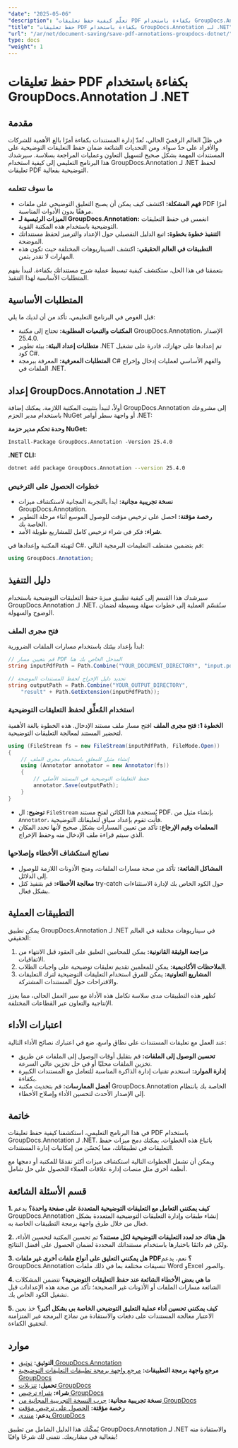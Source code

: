 ```yaml
---
"date": "2025-05-06"
"description": "تعلّم كيفية حفظ تعليقات PDF بكفاءة باستخدام GroupDocs.Annotation لـ .NET. بسّط عملية إدارة مستنداتك مع دليلنا المفصل."
"title": "حفظ تعليقات PDF بكفاءة باستخدام GroupDocs.Annotation لـ .NET"
"url": "/ar/net/document-saving/save-pdf-annotations-groupdocs-dotnet/"
type: docs
"weight": 1
---
```


# حفظ تعليقات PDF بكفاءة باستخدام GroupDocs.Annotation لـ .NET

## مقدمة

في ظلّ العالم الرقميّ الحالي، تُعدّ إدارة المستندات بكفاءة أمرًا بالغ الأهمية للشركات والأفراد على حدّ سواء. ومن التحديات الشائعة ضمان حفظ التعليقات التوضيحية على المستندات المهمة بشكل صحيح لتسهيل التعاون وعمليات المراجعة بسلاسة. سيرشدك هذا البرنامج التعليمي إلى كيفية استخدام GroupDocs.Annotation لـ .NET لحفظ تعليقات PDF التوضيحية بفعالية.

### ما سوف تتعلمه
- **فهم المشكلة:** اكتشف كيف يمكن أن يصبح التعليق التوضيحي على ملفات PDF أمرًا مرهقًا بدون الأدوات المناسبة.
- **الميزات الرئيسية لـ GroupDocs.Annotation:** انغمس في حفظ التعليقات التوضيحية باستخدام هذه المكتبة القوية.
- **التنفيذ خطوة بخطوة:** اتبع الدليل التفصيلي حول الإعداد والترميز لحفظ مستنداتك الموضحة.
- **التطبيقات في العالم الحقيقي:** اكتشف السيناريوهات المختلفة حيث تكون هذه المهارات لا تقدر بثمن.

بتعمقنا في هذا الحل، ستكتشف كيفية تبسيط عملية شرح مستنداتك بكفاءة. لنبدأ بفهم المتطلبات الأساسية لهذا التنفيذ.

## المتطلبات الأساسية

قبل الغوص في البرنامج التعليمي، تأكد من أن لديك ما يلي:
- **المكتبات والتبعيات المطلوبة:** تحتاج إلى مكتبة GroupDocs.Annotation، الإصدار 25.4.0.
- **متطلبات إعداد البيئة:** بيئة تطوير .NET تم إعدادها على جهازك، قادرة على تشغيل كود C#.
- **المتطلبات المعرفية:** المعرفة ببرمجة C# والفهم الأساسي لعمليات إدخال وإخراج الملفات في .NET.

## إعداد GroupDocs.Annotation لـ .NET

أولاً، لنبدأ بتثبيت المكتبة اللازمة. يمكنك إضافة GroupDocs.Annotation إلى مشروعك باستخدام مدير الحزم NuGet أو واجهة سطر أوامر .NET:

**وحدة تحكم مدير حزمة NuGet:**
```shell
Install-Package GroupDocs.Annotation -Version 25.4.0
```

**.NET CLI:**
```bash
dotnet add package GroupDocs.Annotation --version 25.4.0
```

### خطوات الحصول على الترخيص
- **نسخة تجريبية مجانية:** ابدأ بالتجربة المجانية لاستكشاف ميزات GroupDocs.Annotation.
- **رخصة مؤقتة:** احصل على ترخيص مؤقت للوصول الموسع أثناء مرحلة التطوير الخاصة بك.
- **شراء:** فكر في شراء ترخيص كامل للمشاريع طويلة الأمد.

لتهيئة المكتبة وإعدادها في C#، قم بتضمين مقتطف التعليمات البرمجية التالي:
```csharp
using GroupDocs.Annotation;
```

## دليل التنفيذ
سيرشدك هذا القسم إلى كيفية تطبيق ميزة حفظ التعليقات التوضيحية باستخدام GroupDocs.Annotation لـ .NET. سنُقسّم العملية إلى خطوات سهلة وبسيطة لضمان الوضوح والسهولة.

### فتح مجرى الملف
ابدأ بإعداد بيئتك باستخدام مسارات الملفات الضرورية:
```csharp
// قم بتعيين مسار PDF المدخل الخاص بك هنا
string inputPdfPath = Path.Combine("YOUR_DOCUMENT_DIRECTORY", "input.pdf");

// تحديد دليل الإخراج لحفظ المستندات الموضحة
string outputPath = Path.Combine("YOUR_OUTPUT_DIRECTORY", 
    "result" + Path.GetExtension(inputPdfPath));
```

### استخدام المُعلِّق لحفظ التعليقات التوضيحية
**الخطوة 1: فتح مجرى الملف**
افتح مسار ملف مستند الإدخال. هذه الخطوة بالغة الأهمية لتحضير المستند لمعالجة التعليقات التوضيحية.
```csharp
using (FileStream fs = new FileStream(inputPdfPath, FileMode.Open))
{
    // إنشاء مثيل للمعلق باستخدام مجرى الملف
    using (Annotator annotator = new Annotator(fs))
    {
        // حفظ التعليقات التوضيحية في المستند الأصلي
        annotator.Save(outputPath);
    }
}
```
- **توضيح:** ال `FileStream` يُستخدم هذا الكائن لفتح مستند PDF. بإنشاء مثيل من `Annotator`، فأنت تقوم بإعداد سياق لتعليقاتك التوضيحية.
- **المعلمات وقيم الإرجاع:** تأكد من تعيين المسارات بشكل صحيح لأنها تحدد المكان الذي سيتم قراءة ملف الإدخال منه وحفظ الإخراج.

### نصائح استكشاف الأخطاء وإصلاحها
- **المشاكل الشائعة:** تأكد من صحة مسارات الملفات، ومنح الأذونات اللازمة للوصول إلى الدلائل.
- **معالجة الأخطاء:** قم بتنفيذ كتل try-catch حول الكود الخاص بك لإدارة الاستثناءات بشكل فعال.

## التطبيقات العملية
يمكن تطبيق GroupDocs.Annotation لـ .NET في سيناريوهات مختلفة في العالم الحقيقي:
1. **مراجعة الوثيقة القانونية:** يمكن للمحامين التعليق على العقود قبل الانتهاء من الاتفاقيات.
2. **الملاحظات الأكاديمية:** يمكن للمعلمين تقديم تعليقات توضيحية على واجبات الطلاب.
3. **المشاريع التعاونية:** يمكن للفرق استخدام التعليقات التوضيحية لترك التعليقات والاقتراحات حول المستندات المشتركة.

تُظهر هذه التطبيقات مدى سلاسة تكامل هذه الأداة مع سير العمل الحالي، مما يعزز الإنتاجية والتعاون عبر القطاعات المختلفة.

## اعتبارات الأداء
عند العمل مع تعليقات المستندات على نطاق واسع، ضع في اعتبارك نصائح الأداء التالية:
- **تحسين الوصول إلى الملفات:** قم بتقليل أوقات الوصول إلى الملفات عن طريق تخزين الملفات محليًا أو في حل تخزين عالي السرعة.
- **إدارة الموارد:** استخدم تقنيات إدارة الذاكرة المناسبة للتعامل مع المستندات الكبيرة بكفاءة.
- **أفضل الممارسات:** قم بتحديث مكتبة GroupDocs.Annotation الخاصة بك بانتظام إلى الإصدار الأحدث لتحسين الأداء وإصلاح الأخطاء.

## خاتمة
في هذا البرنامج التعليمي، استكشفنا كيفية حفظ تعليقات PDF باستخدام GroupDocs.Annotation لـ .NET. باتباع هذه الخطوات، يمكنك دمج ميزات حفظ التعليقات في تطبيقاتك، مما يُحسّن من إمكانيات إدارة المستندات.

ويمكن أن تشمل الخطوات التالية استكشاف ميزات أكثر تقدمًا للمكتبة أو دمجها مع أنظمة أخرى مثل منصات إدارة علاقات العملاء للحصول على حل شامل.

## قسم الأسئلة الشائعة
**1. كيف يمكنني التعامل مع التعليقات التوضيحية المتعددة على صفحة واحدة؟**
يدعم GroupDocs.Annotation إنشاء طبقات وإدارة التعليقات التوضيحية المتعددة بشكل فعال من خلال طرق واجهة برمجة التطبيقات الخاصة به.

**2. هل هناك حد لعدد التعليقات التوضيحية لكل مستند؟**
تم تحسين المكتبة لتحسين الأداء، ولكن قم دائمًا باختبارها باستخدام مستنداتك المحددة لضمان الحصول على أفضل النتائج.

**3. هل يمكنني التعليق على أنواع ملفات أخرى غير ملفات PDF؟**
نعم، يدعم GroupDocs.Annotation تنسيقات مختلفة بما في ذلك ملفات Word وExcel والصور.

**4. ما هي بعض الأخطاء الشائعة عند حفظ التعليقات التوضيحية؟**
تتضمن المشكلات الشائعة مسارات الملفات أو الأذونات غير الصحيحة؛ تأكد من صحة هذه الإعدادات قبل تشغيل الكود الخاص بك.

**5. كيف يمكنني تحسين أداء عملية التعليق التوضيحي الخاصة بي بشكل أكبر؟**
خذ بعين الاعتبار معالجة المستندات على دفعات والاستفادة من نماذج البرمجة غير المتزامنة لتحقيق الكفاءة.

## موارد
- **التوثيق:** [توثيق GroupDocs.Annotation](https://docs.groupdocs.com/annotation/net/)
- **مرجع واجهة برمجة التطبيقات:** [مرجع واجهة برمجة تطبيقات التعليقات التوضيحية GroupDocs](https://reference.groupdocs.com/annotation/net/)
- **تحميل:** [تنزيلات GroupDocs](https://releases.groupdocs.com/annotation/net/)
- **شراء:** [شراء ترخيص GroupDocs](https://purchase.groupdocs.com/buy)
- **نسخة تجريبية مجانية:** [جرب النسخة التجريبية المجانية من GroupDocs](https://releases.groupdocs.com/annotation/net/)
- **رخصة مؤقتة:** [الحصول على ترخيص مؤقت](https://purchase.groupdocs.com/temporary-license/)
- **يدعم:** [منتدى GroupDocs](https://forum.groupdocs.com/c/annotation/)

يُمكّنك هذا الدليل الشامل من تطبيق GroupDocs.Annotation لـ .NET والاستفادة منه بفعالية في مشاريعك. نتمنى لك شرحًا وافيًا!